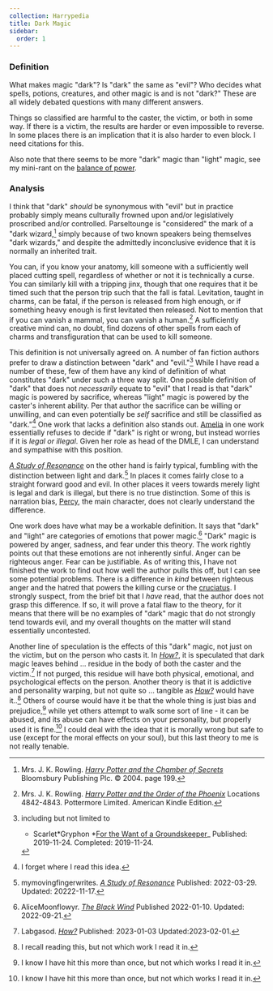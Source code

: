 ```yaml
---
collection: Harrypedia
title: Dark Magic
sidebar:
  order: 1
---
```


### Definition

What makes magic "dark"? Is "dark" the same as "evil"? Who decides what
spells, potions, creatures, and other magic is and is not "dark?" These are
all widely debated questions with many different answers.

Things so classified are harmful to the caster, the victim, or both in some
way. If there is a victim, the results are harder or even impossible to
reverse. In some places there is an implication that it is also harder to even
block. I need citations for this.

Also note that there seems to be more "dark" magic than "light" magic, see my
mini-rant on the [balance of power][].

[balance of power]: /Harrypedia/balance/

### Analysis

I think that "dark" _should_ be synonymous with "evil" but in practice probably
simply means culturally frowned upon and/or legislatively proscribed and/or
controlled. Parseltounge is "considered" the mark of a "dark
wizard,[^221019-1] simply because of two known speakers being themselves "dark
wizards," and despite the admittedly inconclusive evidence that it is normally
an inherited trait.

[^221019-1]:
    Mrs. J. K. Rowling.
    _[Harry Potter and the Chamber of Secrets](https://www.librarything.com/work/683408/book/225886342)_
    Bloomsbury Publishing Plc. © 2004. page 199.

You can, if you know your anatomy, kill someone with a sufficiently well placed
cutting spell, regardless of whether or not it is technically a curse. You can
similarly kill with a tripping jinx, though that one requires that it be timed
such that the person trip such that the fall is fatal. Levitation, taught in
charms, can be fatal, if the person is released from high enough, or if
something heavy enough is first levitated then released. Not to mention that
if you can vanish a mammal, you can vanish a human.[^210914-1] A sufficiently
creative mind can, no doubt, find dozens of other spells from each of charms
and transfiguration that can be used to kill someone.

[^210914-1]:
    Mrs. J. K. Rowling.
    _[Harry Potter and the Order of the
    Phoenix](https://www.goodreads.com/book/show/2.Harry_Potter_and_the_Order_of_the_Phoenix)_
    Locations 4842-4843. Pottermore Limited. American Kindle Edition.

This definition is not universally agreed on. A number of fan fiction authors
prefer to draw a distinction between "dark" and "evil."[^221122-3] While I
have read a number of these, few of them have any kind of definition of what
constitutes "dark" under such a three way split. One possible definition of "dark" that does not _necessarily_ equate to "evil" that I read is that "dark" magic is powered by sacrifice, whereas "light" magic is powered by the caster's inherent ability. Per that author the sacrifice can be willing or unwilling, and can even potentially be _self_ sacrifice and still be classified as "dark."[^240326-1] One work that lacks a definition also stands out. [Amelia] in one work essentially refuses to decide if "dark" is right or wrong, but instead worries if it is _legal or illegal_. Given her role as head of the DMLE, I can understand and sympathise with this position.

_[A Study of Resonance][]_ on the other hand is fairly typical, fumbling with
the distinction between light and dark.[^221122-6] In places it comes fairly
close to a straight forward good and evil. In other places it veers towards
merely light is legal and dark is illegal, but there is no true distinction.
Some of this is narration bias, [Percy][], the main character, does not clearly
understand the difference.

[Percy]: /Harrypedia/people/weasley/percy_ignatius/
[A Study of Resonance]: https://archiveofourown.org/works/38041177

[^221122-6]:
    mymovingfingerwrites. _[A Study of Resonance][]_
    Published: 2022-03-29. Updated: 20222-11-17.

[Amelia]: /Harrypedia/people/bones/amelia_susan/

[^221122-3]: including but not limited to

    - Scarlet*Gryphon
      *[For the Want of a Groundskeeper](https://archiveofourown.org/works/21541015)\_
      Published: 2019-11-24. Completed: 2019-11-24.

One work does have what may be a workable definition. It says that "dark" and
"light" are categories of emotions that power magic.[^230124-1] "Dark" magic is
powered by anger, sadness, and fear under this theory. The work rightly points
out that these emotions are not inherently sinful. Anger can be righteous
anger. Fear can be justifiable. As of writing this, I have not finished the
work to find out how well the author pulls this off, but I can see some
potential problems. There is a difference in _kind_ between righteous anger and
the hatred that powers the killing curse or the [cruciatus][]. I strongly
suspect, from the brief bit that I _have_ read, that the author does not grasp
this difference. If so, it will prove a fatal flaw to the theory, for it means
that there will be no examples of "dark" magic that do not strongly tend towards
evil, and my overall thoughts on the matter will stand essentially uncontested.

[^230124-1]: AliceMoonflowyr. _[The Black Wind][]_ Published 2022-01-10. Updated: 2022-09-21.

[The Black Wind]: https://archiveofourown.org/works/36341272
[cruciatus]: /Harrypedia/magic/spells/cruciatus/

Another line of speculation is the effects of this "dark" magic, not just on
the victim, but on the person who casts it. In _[How?][]_, it is speculated
that dark magic leaves behind … residue in the body of both the caster and the
victim.[^230201-1] If not purged, this residue will have both physical,
emotional, and psychological effects on the person. Another theory is that it
is addictive and personality warping, but not quite so … tangible as _[How?][]_
would have it..[^230201-2] Others of course would have it be that the whole
thing is just bias and prejudice,[^230201-3] while yet others attempt to walk
some sort of line - it can be abused, and its abuse can have effects on your
personality, but properly used it is fine.[^230201-4] I could deal with the
idea that it is morally wrong but safe to use (except for the moral effects on
your soul), but this last theory to me is not really tenable.

[^230201-1]: Labgasod. _[How?][]_ Published: 2023-01-03 Updated:2023-02-01.

[^230201-2]: I recall reading this, but not which work I read it in.

[^230201-3]: I know I have hit this more than once, but not which works I read it in.

[^230201-4]: I know I have hit this more than once, but not which works I read it in.

[How?]: https://archiveofourown.org/works/44041816/

[^240326-1]: I forget where I read this idea.
